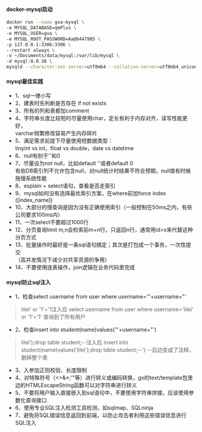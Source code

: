 #### docker-mysql启动
```sh
docker run --name gva-mysql \
-e MYSQL_DATABASE=qmPlus \
-e MYSQL_USER=gva \
-e MYSQL_ROOT_PASSWORD=Aa@6447985 \
-p 127.0.0.1:3306:3306 \
--restart always \
-v ~/Documents/data/mysql:/var/lib/mysql \
-d mysql:8.0.36 \
mysqld --character-set-server=utf8mb4 --collation-server=utf8mb4_unicode_ci
```

#### mysql最佳实践
* 1、sql一律小写
* 2、建表时先判断是否存在 if not exists
* 3、所有的列和表都加comment
* 4、字符串长度比较短时尽量使用char，定长有利于内存对齐，读写性能更好，<br>
varchar频繁修改容易产生内存碎片
* 5、满足需求前提下尽量使用短数据类型：<br>
tinyint vs int，float vs double，date vs datetime
* 6、null有别于''和0
* 7、尽量设为not null，比如default ''或者default 0<br>
有些DB索引列不允许包含null，对null统计时结果不符合预期，null值有时候拖慢系统性能
* 8、explain + select语句，查看是否走索引
* 9、mysql如何没有选择最优索引方案，在where前加force index ([index_name])
* 10、大部分的慢查询是因为没有正确使用索引（一般控制在50ms之内，有些公司要求100ms内）
* 11、一次select不要超过1000行
* 12、分页查询limit m,n会检索前m+n行，只返回n行，通常用id>x来代替这种分页方式
* 13、批量操作时最好是一条sql语句搞定；其次是打包成一个事务，一次性提交<br>
（高并发情况下减少对共享资源的争用）
* 14、不要使用连表操作，join逻辑在业务代码里完成

#### mysql防止sql注入
* 1、检查select username from user where username='"+username+"'
>lilei' or '1'='1注入后 select username from user where username='lilei' or '1'='1'
>查询到了所有用户
* 2、检查insert into student(name)values('"+username+"')
>lilei');drop table student;--注入后 insert into student(name)values('lilei');drop table student;--')
>--后边变成了注释，删掉整个表
* 3、入参加正则校验、长度限制
* 4、对特殊符号（<>&*;'"等）进行转义或编码转换，go的text/template包里边的HTMLEscapeString函数可以对字符串进行转义
* 5、不要将用户输入直接嵌入到sql语句中，不要使用字符串拼接，应该使用参数化查询接口
* 6、使用专业SQL注入检测工具检测，如sqlmap、SQLninja
* 7、避免将SQL错误信息返回到前端，以防止攻击者利用这些错误信息进行SQL注入
